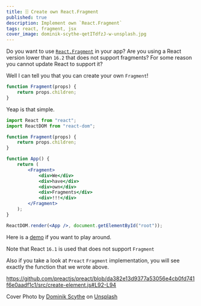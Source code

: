 ```yaml
---
title: 🗄️ Create own React.Fragment
published: true
description: Implement own `React.Fragment`
tags: react, fragment, jsx
cover_image: dominik-scythe-qetITdfzJ-w-unsplash.jpg
---
```


Do you want to use [`React.Fragment`](https://reactjs.org/blog/2017/11/28/react-v16.2.0-fragment-support.html) in your app?
Are you using a React version lower than `16.2` that does not support fragments?
For some reason you cannot update React to support it?

Well I can tell you that you can create your own `Fragment`!

```jsx
function Fragment(props) {
	return props.children;
}
```

Yeap is that simple.

```jsx
import React from "react";
import ReactDOM from "react-dom";

function Fragment(props) {
	return props.children;
}

function App() {
	return (
		<Fragment>
			<div>We</div>
			<div>have</div>
			<div>own</div>
			<div>Fragments</div>
			<div>!!!</div>
		</Fragment>
	);
}

ReactDOM.render(<App />, document.getElementById("root"));
```

Here is a [demo](https://codesandbox.io/s/react-own-fragments-6reve) if you want to play around.

Note that React `16.1` is used that does not support `Fragment`

Also if you take a look at `Preact` `Fragment` implementation, you will see exactly the function that we wrote above.

https://github.com/preactjs/preact/blob/da382e13d9377a53056e4cb0fd741f6e0aadf1c1/src/create-element.js#L92-L94

Cover Photo by <a href="https://unsplash.com/@drscythe?utm_source=unsplash&utm_medium=referral&utm_content=creditCopyText">Dominik Scythe</a> on <a href="https://unsplash.com/s/photos/fragment?utm_source=unsplash&utm_medium=referral&utm_content=creditCopyText">Unsplash</a>
